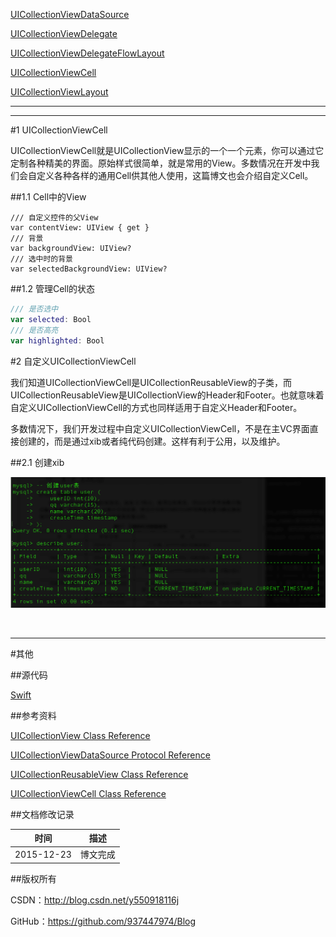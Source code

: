 [UICollectionViewDataSource](https://github.com/937447974/Blog/blob/master/IOS/Cocoa%20Touch%20Layer/UIKit/UICollectionViewDataSource.md)

[UICollectionViewDelegate](https://github.com/937447974/Blog/blob/master/IOS/Cocoa%20Touch%20Layer/UIKit/UICollectionViewDelegate.md)

[UICollectionViewDelegateFlowLayout](https://github.com/937447974/Blog/blob/master/IOS/Cocoa%20Touch%20Layer/UIKit/UICollectionViewDelegateFlowLayout.md)

[UICollectionViewCell](https://github.com/937447974/Blog/blob/master/IOS/Cocoa%20Touch%20Layer/UIKit/UICollectionViewCell.md)

[UICollectionViewLayout](https://github.com/937447974/Blog/blob/master/IOS/Cocoa%20Touch%20Layer/UIKit/UICollectionViewLayout.md)

---

---

#1 UICollectionViewCell

UICollectionViewCell就是UICollectionView显示的一个一个元素，你可以通过它定制各种精美的界面。原始样式很简单，就是常用的View。多数情况在开发中我们会自定义各种各样的通用Cell供其他人使用，这篇博文也会介绍自定义Cell。

##1.1 Cell中的View

```
/// 自定义控件的父View
var contentView: UIView { get }
/// 背景
var backgroundView: UIView?
/// 选中时的背景
var selectedBackgroundView: UIView?
```

##1.2 管理Cell的状态

```swift
/// 是否选中
var selected: Bool
/// 是否高亮
var highlighted: Bool
```

#2 自定义UICollectionViewCell

我们知道UICollectionViewCell是UICollectionReusableView的子类，而UICollectionReusableView是UICollectionView的Header和Footer。也就意味着自定义UICollectionViewCell的方式也同样适用于自定义Header和Footer。

多数情况下，我们开发过程中自定义UICollectionViewCell，不是在主VC界面直接创建的，而是通过xib或者纯代码创建。这样有利于公用，以及维护。

##2.1 创建xib



![DDl-1](https://raw.githubusercontent.com/937447974/Blog/master/Resources/2015111101.png)

&#160;

----------

#其他

##源代码

[Swift](https://github.com/937447974/Swift)

##参考资料

[UICollectionView Class Reference](https://developer.apple.com/library/ios/documentation/UIKit/Reference/UICollectionView_class/index.html)

[UICollectionViewDataSource Protocol Reference](https://developer.apple.com/library/ios/documentation/UIKit/Reference/UICollectionViewDataSource_protocol/index.html)

[UICollectionReusableView Class Reference](https://developer.apple.com/library/ios/documentation/UIKit/Reference/UICollectionReusableView_class/index.html)

[UICollectionViewCell Class Reference](https://developer.apple.com/library/ios/documentation/UIKit/Reference/UICollectionViewCell_class/index.html)

##文档修改记录

| 时间 | 描述 |
| ---- | ---- |
| 2015-12-23 | 博文完成 |

##版权所有

CSDN：http://blog.csdn.net/y550918116j

GitHub：https://github.com/937447974/Blog